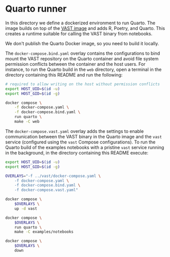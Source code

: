 # Quarto runner

In this directory we define a dockerized environment to run Quarto. The image
builds on top of the [VAST image](../../Dockerfile) and adds R, Poetry, and
Quarto. This creates a runtime suitable for calling the VAST binary from
notebooks.

We don't publish the Quarto Docker image, so you need to build it locally.

The `docker-compose.bind.yaml` overlay contains the configurations to bind mount
the VAST repository on the Quarto container and avoid file system permission
conflicts between the container and the host users. For instance, to run the
Quarto build in the `web` directory, open a terminal in the directory containing
this README and run the following:

```bash
# required to allow writing on the host without permission conflicts
export HOST_UID=$(id -u) 
export HOST_GID=$(id -g) 

docker compose \
    -f docker-compose.yaml \
    -f docker-compose.bind.yaml \
    run quarto \
    make -C web
```

The `docker-compose.vast.yaml` overlay adds the settings to enable communication
between the VAST binary in the Quarto image and the `vast` service (configured
using the `vast` Compose configurations). To run the Quarto build of the
examples notebooks with a pristine `vast` service running in the background, in
the directory containing this README execute:

```bash
export HOST_UID=$(id -u) 
export HOST_GID=$(id -g) 

OVERLAYS="-f ../vast/docker-compose.yaml \
    -f docker-compose.yaml \
    -f docker-compose.bind.yaml \
    -f docker-compose.vast.yaml"

docker compose \
    $OVERLAYS \
    up -d vast

docker compose \
    $OVERLAYS \
    run quarto \
    make -C examples/notebooks

docker compose \
    $OVERLAYS \
    down
```

